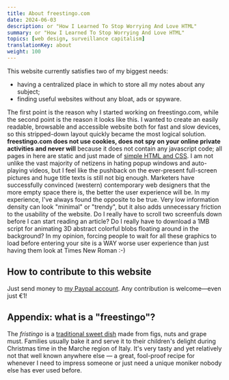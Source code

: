 ```yaml
---
title: About freestingo.com
date: 2024-06-03
description: or "How I Learned To Stop Worrying And Love HTML"
summary: or "How I Learned To Stop Worrying And Love HTML"
topics: [web design, surveillance capitalism]
translationKey: about
weight: 100
---
```


This website currently satisfies two of my biggest needs:

- having a centralized place in which to store all my notes about any subject;
- finding useful websites without any bloat, ads or spyware.

The first point is the reason why I started working on freestingo.com, while the second point is the
reason it looks like this. I wanted to create an easily readable, browsable and accessible website
both for fast and slow devices, so this stripped-down layout quickly became the most logical
solution. **freestingo.com does not use cookies, does not spy on your online private activities and
never will** because it does not contain any javascript code; all pages in here are static and just
made of [simple HTML and CSS](https://github.com/freestingo/freestingo-com "'freestingo-com' on
GitHub"). I am not unlike the vast majority of netizens in hating popup windows and auto-playing
videos, but I feel like the pushback on the ever-present full-screen pictures and huge title texts
is still not big enough. Marketers have successfully convinced (western) contemporary web designers
that the more empty space there is, the better the user experience will be. In my experience, I've
always found the opposite to be true. Very low information density can look "minimal" or "trendy",
but it also adds unnecessary friction to the usability of the website. Do I really have to scroll
two screenfuls down before I can start reading an article? Do I really have to download a 1MB script
for animating 3D abstract colorful blobs floating around in the background? In my opinion, forcing
people to wait for all these graphics to load before entering your site is a WAY worse user
experience than just having them look at Times New Roman :-)

## How to contribute to this website

Just send money to [my Paypal account](https://paypal.me/freestingo "Donate to freestingo.com").
Any contribution is welcome—even just €1!

## Appendix: what is a "freestingo"?

The _fristingo_ is a [traditional sweet dish](https://www.atuttagola.com/firstingo-o-bostrengo-dolce-tipico-marchigiano/ "a fristingo recipe")
made from figs, nuts and grape must. Families usually bake it and serve it to their
children's delight during Christmas time in the Marche region of Italy. It's very tasty and yet
relatively not that well known anywhere else — a great, fool-proof recipe for whenever I need to
impress someone or just need a unique moniker nobody else has ever used before.

